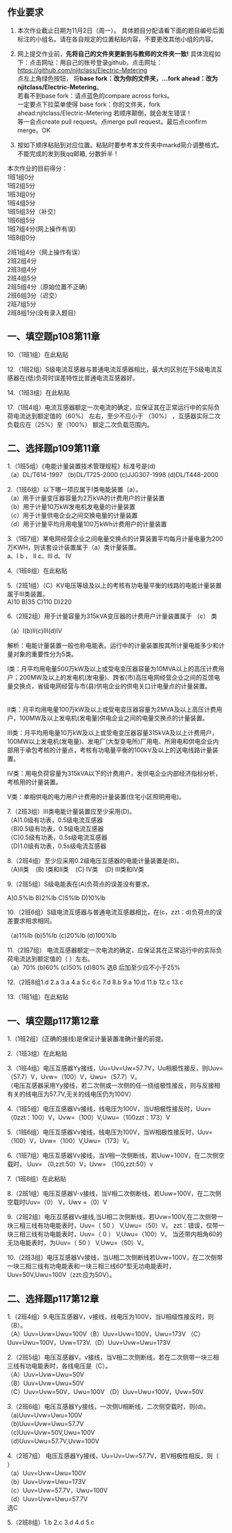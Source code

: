 ## 作业要求

1. 本次作业截止日期为11月2日（周一）。 具体题目分配请看下面的题目编号后面标注的小组名。请在各自规定的位置粘贴内容，不要更改其他小组的内容。 

2. 网上提交作业前，**先将自己的文件夹更新到与教师的文件夹一致!** 具体流程如下：点击网址：用自己的账号登录github，点击网址：https://github.com/njitclass/Electric-Metering  
点左上角绿色按钮，
将**base fork：改为你的文件夹，...fork ahead：改为njitclass/Electric-Metering**。   
若看不到base fork：请点蓝色的compare across forks。  
一定要点下拉菜单使得 base fork：你的文件夹，fork ahead:njitclass/Electric-Metering
若顺序颠倒，就会发生错误！  
等一会点create pull request。点merge pull request。最后点confirm merge。OK

3. 按如下顺序粘贴到对应位置。粘贴时要参考本文件夹中markd简介调整格式。不能完成的发到我qq邮箱, 分数折半！

本次作业的目前得分：  
1班1组0分  
1班2组5分  
1班3组0分  
1班4组5分  
1班5组3分（补交）  
1班6组5分  
1班7组4分(网上操作有误)  
1班8组0分 

2班1组4分（网上操作有误）  
2班2组4分  
2班3组4分  
2班4组5分  
2班5组4分（原始位置不正确）  
2班6组3分（迟交）  
2班7组5分  
2班8组1分(没有录入题目)

## 一、填空题p108第11章

10.（1班1组）在此粘贴

12.（1班2组）S级电流互感器与普通电流互感器相比，最大的区别在于S级电流互感器在(低)负荷时误差特性比普通电流互感器好。

14.（1班3组）在此粘贴

17.（1班4组）电流互感器额定一次电流的确定，应保证其在正常运行中的实际负荷电流达到额定值的（60%） 左右，至少不应小于 （30%） ，互感器实际二次负载应在（25%）至（100%） 额定二次负载范围内。

## 二、选择题p109第11章

1.（1班5组）《电能计量装置技术管理规程》标准号是(d)  
（a）DL/T614-1997 （b)DL/T725-2000 (c)JJG307-1998  (d)DL/T448-2000


2.（1班6组）以下哪一项应属于I类电能装置（a）。  
（a）用于计量变压器容量为2万kVA的计费用户的计量装置  
（b）用于计量10万kW发电机发电量的计量装置  
（c）用于计量供电企业之间交换电量的计量装置  
（d）用于计量平均月用电量100万kWh计费用户的计量装置

3.（1班7组）某电网经营企业之间电量交换点的计算装置平均每月计量电量为200万KWH，则该套设计装置属于（a）类计量装置。  
a、Ⅰ   b 、 Ⅱ      c、Ⅲ    d、  Ⅳ

4.（1班8组）在此粘贴  

5.（2班1组）（C）KV电压等级及以上的考核有功电量平衡的线路的电能计量装置属于Ⅲ类装置。   
A)10  B)35   C)110   D)220

6.（2班2组）用于计量容量为315kVA变压器的计费用户计量装置属于 （c） 类

（a）Ⅰ(b)Ⅱ(c)Ⅲ(d)Ⅳ

解析：电能计量装置一般也称电能表。运行中的计量装置按其所计量电能多少和计量对象的重要性分为5类。 　　

Ⅰ类：月平均用电量500万kW及以上或受电变压器容量为10MVA以上的高压计费用户；200MW及以上的发电机(发电量)、跨省(市)高压电网经营企业之间的互馈电量交换点，省级电网经营与市(县)供电企业的供电关口计电量点的计量装置。 　　

Ⅱ类：月平均用电量100万kW及以上或受电变压器容量为2MVA及以上高压计费用户，100MW及以上发电机(发电量)供电企业之间的电量交换点的计量装置。 　　

Ⅲ类：月平均用电量10万kW及以上或受电变压器容量315kVA及以上计费用户，100MW以上发电机(发电量)、发电厂(大型变电所)厂用电、所用电和供电企业内部用于承包考核的计量点，考核有功电量平衡的100kV及以上的送电线路计量装置。 　　

Ⅳ类：用电负荷容量为315kVA以下的计费用户，发供电企业内部经济指标分析，考核用的计量装置。 　　

Ⅴ类：单相供电的电力用户计费用的计量装置(住宅小区照明用电)。

7.（2班3组）Ⅲ类电能计量装置应至少采用(D)。   
（A)1.0级有功表，0.5级电流互感器  
（B)0.5级有功表，0.5级电流互感器   
（C)0.5级有功表，0.5s级电流互感器   
（D)1.0级有功表，0.5s级电流互感器 

8.（2班4组）至少应采用0.2级电压互感器的电能计量装置是(B)。  
  （A)Ⅱ类    (B) Ⅰ类和Ⅱ类    (C) Ⅳ类    (D) Ⅲ类和Ⅳ类

9.（2班5组）S级电能表在(A)负荷点的误差没有要求。

A)0.5%Ib B)2%Ib C)5%Ib D)10%Ib
 
10.（2班6组）S级电流互感器与普通电流互感器相比，在(c，zzt：d)负荷点的误差要求相求相同。

（a)1%Ib     (b)5%Ib    (c)20%Ib   (d)100%Ib

11.（2班7组）
电流互感器额定一次电流的确定，应保证其在正常运行中的实际负荷电流达到额定值的（ ）左右。  
（a）70%  (b)60%  (c)50%  (d)80%
选B 后加至少应不小于25%  

12.（2班8组1.d 2.a 3.a 4.a 5.c 6.c 7.d 8.b 9.a 10.d 11.b 12.c 13.c  

13.（1班1组）在此粘贴


## 一、填空题p117第12章

1.（1班2组）(正确的接线)是保证计量装置准确计量的前提。

2.（1班3组）在此粘贴

3.（1班4组）电压互感器Yy接线，Uu=Uv=Uw=57.7V，Uu相极性接反，则Uuv=（57.7）V，Uvw=（100）V，Uwu=（57.7）V。  
（电压互感器采用Yy接线，若二次侧或一次侧的任一绕组极性接反，则与反接相有关的线电压为57.7V,无关的线电压仍为100V）

4.（1班5组）电压互感器Vv接线，线电压为100V，当U相极性接反时，Uuv=（0zzt：100）V，Uvw=（100）V,Uwu=（100zzt：173）V

5.（1班6组）电压互感器Vv接线，线电压为100V，当W相极性接反时，Uuv=（100）V，Uvw=（100）V,Uwu=（173）V。 

6.（1班7组）电压互感器Vv接线，当V相一次侧断线，若Uuw=100V，在二次侧空载时， Uuv= （0,zzt:50）V，Uvw= （100,zzt:50）v

7.（1班8组）在此粘贴  

8.（2班1组）电压互感器V-v接线，当V相二次侧断线，若Uuw=100V，在二次侧空载时Uuv=（0） V，Uwv  =（0）V

9.（2班2组）电压互感器Vv接线,当U相二次侧断线，若Uvw=100V,在二次侧带一块三相三线有功电能表时，Uuv=（ 50 ） V,Uwu=（50）V。  zzt：错误，仅带一块三相三线有功电能表时，Uuv=（ 0 ） V,Uwu=（100）V。 当还带内相角60的无功电能表时，为Uuv=（ 50 ） V,Uwu=（50）V。

10.（2班3组）电压互感器Vv接线，当U相二次侧断线若Uvw=100V，在二次侧带一块三相三线有功电能表和一块三相三线60°型无功电能表时，Uuv=50V,Uwu=100V（zzt:应为50V）。




## 二、选择题p117第12章

1.（2班4组）9.电压互感器V，v接线，线电压为100V，当U相级性接反时，则（B）。  
（A）Uuv=Uvw=Uwu=100V（B）Uuv=Uvw=100V，Uwu=173V （C）Uuv=Uwu=100V，Uvw=173V.（D）Uuv=Uvw=Uwu=173V

2.（2班5组）电压互感器V，v接线，当V相二次侧断线，若在二次侧带一块三相三线有功电能表时，各线电压是（C）。  
（A）Uuv=Uvw=Uwu=50V       
（B）Uuv=Uvw=Uwu=50V  
（C）Uuv=Uvw=50V，Uwu=100V
（D）Uuv=Uwu=100V，Uvw=50V

3.（2班6组）电压互感器Yy接线，一次侧U相断线，二次侧空载时，则(d)。  
（a)Uuv=Uvw=Uwu=100V  
（b)Uuv=Uvw=Uwu=57.7V  
（c)Uuv=Uvw=50V,Uwu=100V  
（d)Uuv=Uwu=57.7V,Uvw=100V

4.（2班7组）
电压互感器Yy接线，Uu=Uv=Uw=57.7V，若V相极性相反，则（ ）  
（a）Uuv=Uvw=Uwu=100V  
（b）Uuv=Uvw=Uwu=173V  
（c）Uuv=Uvw=57.7V，Uwu=100V  
（d）Uuv=Uvw=Uwu=57.7V  
选C

5.（2班8组）1.b 2.c 3.d 4.d 5.c

